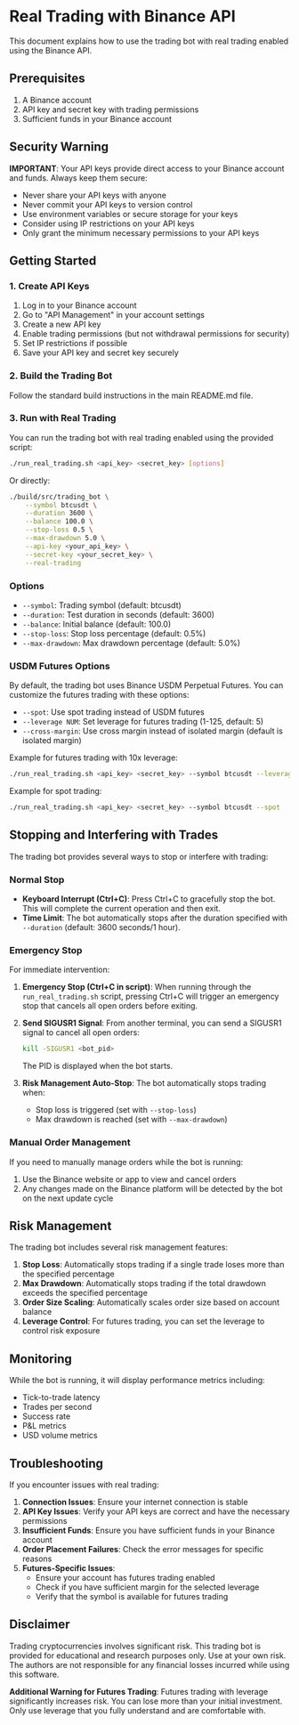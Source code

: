 # Real Trading with Binance API

This document explains how to use the trading bot with real trading enabled using the Binance API.

## Prerequisites

1. A Binance account
2. API key and secret key with trading permissions
3. Sufficient funds in your Binance account

## Security Warning

**IMPORTANT**: Your API keys provide direct access to your Binance account and funds. Always keep them secure:

- Never share your API keys with anyone
- Never commit your API keys to version control
- Use environment variables or secure storage for your keys
- Consider using IP restrictions on your API keys
- Only grant the minimum necessary permissions to your API keys

## Getting Started

### 1. Create API Keys

1. Log in to your Binance account
2. Go to "API Management" in your account settings
3. Create a new API key
4. Enable trading permissions (but not withdrawal permissions for security)
5. Set IP restrictions if possible
6. Save your API key and secret key securely

### 2. Build the Trading Bot

Follow the standard build instructions in the main README.md file.

### 3. Run with Real Trading

You can run the trading bot with real trading enabled using the provided script:

```bash
./run_real_trading.sh <api_key> <secret_key> [options]
```

Or directly:

```bash
./build/src/trading_bot \
    --symbol btcusdt \
    --duration 3600 \
    --balance 100.0 \
    --stop-loss 0.5 \
    --max-drawdown 5.0 \
    --api-key <your_api_key> \
    --secret-key <your_secret_key> \
    --real-trading
```

### Options

- `--symbol`: Trading symbol (default: btcusdt)
- `--duration`: Test duration in seconds (default: 3600)
- `--balance`: Initial balance (default: 100.0)
- `--stop-loss`: Stop loss percentage (default: 0.5%)
- `--max-drawdown`: Max drawdown percentage (default: 5.0%)

### USDM Futures Options

By default, the trading bot uses Binance USDM Perpetual Futures. You can customize the futures trading with these options:

- `--spot`: Use spot trading instead of USDM futures
- `--leverage NUM`: Set leverage for futures trading (1-125, default: 5)
- `--cross-margin`: Use cross margin instead of isolated margin (default is isolated margin)

Example for futures trading with 10x leverage:

```bash
./run_real_trading.sh <api_key> <secret_key> --symbol btcusdt --leverage 10
```

Example for spot trading:

```bash
./run_real_trading.sh <api_key> <secret_key> --symbol btcusdt --spot
```

## Stopping and Interfering with Trades

The trading bot provides several ways to stop or interfere with trading:

### Normal Stop

- **Keyboard Interrupt (Ctrl+C)**: Press Ctrl+C to gracefully stop the bot. This will complete the current operation and then exit.
- **Time Limit**: The bot automatically stops after the duration specified with `--duration` (default: 3600 seconds/1 hour).

### Emergency Stop

For immediate intervention:

1. **Emergency Stop (Ctrl+C in script)**: When running through the `run_real_trading.sh` script, pressing Ctrl+C will trigger an emergency stop that cancels all open orders before exiting.

2. **Send SIGUSR1 Signal**: From another terminal, you can send a SIGUSR1 signal to cancel all open orders:
   ```bash
   kill -SIGUSR1 <bot_pid>
   ```
   The PID is displayed when the bot starts.

3. **Risk Management Auto-Stop**: The bot automatically stops trading when:
   - Stop loss is triggered (set with `--stop-loss`)
   - Max drawdown is reached (set with `--max-drawdown`)

### Manual Order Management

If you need to manually manage orders while the bot is running:

1. Use the Binance website or app to view and cancel orders
2. Any changes made on the Binance platform will be detected by the bot on the next update cycle

## Risk Management

The trading bot includes several risk management features:

1. **Stop Loss**: Automatically stops trading if a single trade loses more than the specified percentage
2. **Max Drawdown**: Automatically stops trading if the total drawdown exceeds the specified percentage
3. **Order Size Scaling**: Automatically scales order size based on account balance
4. **Leverage Control**: For futures trading, you can set the leverage to control risk exposure

## Monitoring

While the bot is running, it will display performance metrics including:

- Tick-to-trade latency
- Trades per second
- Success rate
- P&L metrics
- USD volume metrics

## Troubleshooting

If you encounter issues with real trading:

1. **Connection Issues**: Ensure your internet connection is stable
2. **API Key Issues**: Verify your API keys are correct and have the necessary permissions
3. **Insufficient Funds**: Ensure you have sufficient funds in your Binance account
4. **Order Placement Failures**: Check the error messages for specific reasons
5. **Futures-Specific Issues**:
   - Ensure your account has futures trading enabled
   - Check if you have sufficient margin for the selected leverage
   - Verify that the symbol is available for futures trading

## Disclaimer

Trading cryptocurrencies involves significant risk. This trading bot is provided for educational and research purposes only. Use at your own risk. The authors are not responsible for any financial losses incurred while using this software.

**Additional Warning for Futures Trading**: Futures trading with leverage significantly increases risk. You can lose more than your initial investment. Only use leverage that you fully understand and are comfortable with. 